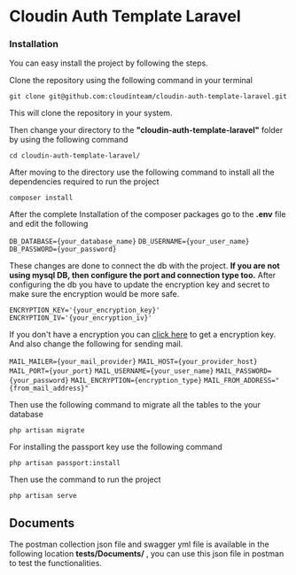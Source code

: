 # Cloudin Auth Template Laravel

### Installation

You can easy install the project by following the steps.


Clone the repository using the following command in your terminal

`git clone git@github.com:cloudinteam/cloudin-auth-template-laravel.git`

This will clone the repository in your system.

Then change your directory to the **"cloudin-auth-template-laravel"** folder by using the following command

`cd cloudin-auth-template-laravel/`

After moving to the directory use the following command to install all the dependencies required to run the project

`composer install`

After the complete Installation of the composer packages go to the **.env** file and edit the following

`DB_DATABASE={your_database_name}`
`DB_USERNAME={your_user_name}`
`DB_PASSWORD={your_password}`

These changes are done to connect the db with the project. **If you are not using mysql DB, then configure the port and connection type too.**
After configuring the db you have to update the encryption key and secret to make sure the encryption would be more safe.

`ENCRYPTION_KEY='{your_encryption_key}'`
`ENCRYPTION_IV='{your_encryption_iv}'`

If you don't have a encryption you can [click here](https://www.lastpass.com/features/password-generator) to get a encryption key.
And also change the following for sending mail.

`MAIL_MAILER={your_mail_provider}`
`MAIL_HOST={your_provider_host}`
`MAIL_PORT={your_port}`
`MAIL_USERNAME={your_user_name}`
`MAIL_PASSWORD={your_password}`
`MAIL_ENCRYPTION={encryption_type}`
`MAIL_FROM_ADDRESS="{from_mail_address}"`

Then use the following command to migrate all the tables to the your database

`php artisan migrate`

For installing the passport key use the following command 

`php artisan passport:install`

Then use the command to run the project

`php artisan serve`


## Documents

The postman collection json file and swagger yml file is available in the following location **tests/Documents/** , you can use this json file in postman to test the functionalities.

